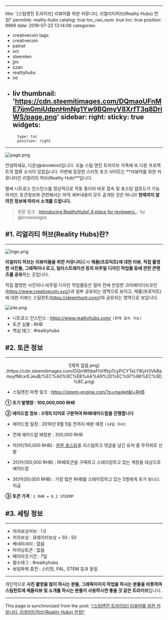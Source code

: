 
---
title: '[스팀엔진 트라이브] 리뷰어를 위한 커뮤니티, 리얼리티허브(Reality Hubs) 런칭!'
permlink: reality-hubs
catalog: true
toc_nav_num: true
toc: true
position: 9999
date: 2019-07-23 13:14:06
categories:
- creativecoin
tags:
- creativecoin
- palnet
- sct
- steemleo
- jjm
- zzan
- realityhubs
- int
- liv
thumbnail: 'https://cdn.steemitimages.com/DQmaoUFnME7ijmGmiUdpnHmNg1Yw9BQmyV8XrfT3q8DriWS/page.png'
sidebar:
    right:
        sticky: true
widgets:
    -
        type: toc
        position: right
---


![page.png](https://cdn.steemitimages.com/DQmaoUFnME7ijmGmiUdpnHmNg1Yw9BQmyV8XrfT3q8DriWS/page.png)

안녕하세요, 디온(@donekim)입니다. 오늘 스팀 엔진 트라이브 가족에 또 다른 프로젝트의 합류 소식이 있었습니다. 이번에 등장한 스티밋 포크 사이트는 **리뷰어를 위한 커뮤니티인 리얼리티 허브(Reality Hub)**입니다.

벌써 니트로스 인스턴스를 정상적으로 작동 중이라 바로 접속 및 포스팅 업로드가 가능하지만, 토큰정보와 관련해서는 아직 세부내용이 모두 공개된 것은 아니라 **현재까지 알려진 정보에 따라서 소개를 드립니다.**

> 원문 링크 : [Introducing RealityHubs! A place for reviewers.
](https://steemit.com/review/@knowledges/introducing-realityhubs-a-place-for-reviewers) - by @knowledges

## #1. 리얼리티 허브(Reality Hubs)란?
---

![logo.png](https://cdn.steemitimages.com/DQmR3SbtJK99AhSaNz78rKYRVqygshsKBv1EfqH56xio4C5/logo.png)

**리얼리티 허브는 리뷰어들을 위한 커뮤니티**로서 **제품(프로덕트)에 대한 리뷰, 직접 촬영한 사진들, 그래픽이나 로고, 일러스트레이션 등의 비주얼 디자인 작업물 등에 관한 콘텐츠를 공유**하는 곳입니다. 

직접 촬영한 사진이나 비주얼 디자인 작업물등은 얼마 전에 런칭한 크리에이티브코인(https://www.creativecoin.xyz/)과 일부 공유되는 영역으로 보이고, 제품(프로덕트)에 대한 리뷰는 스팀헌트(https://steemhunt.com/)와 공유되는 영역으로 보입니다. 

![site.png](https://cdn.steemitimages.com/DQmeHw6VzxN8KCMZMH7B7t3KJqqkHsxuS42iMCwMu4zmgWN/site.png)

- 니트로스 인스턴스 : https://www.realityhubs.com/ `(현재 접속 가능)`
- 토큰 심볼 : RHB
- 핵심 태그 : #realityhubs 

## #2. 토큰 정보
---

<center>![제목 없음.png](https://cdn.steemitimages.com/DQmWhbeFhVffkpTcyPiCYTeLf1KyH3VkBamuyfMcxrEJeuB/%EC%A0%9C%EB%AA%A9%20%EC%97%86%EC%9D%8C.png)</center>

- 스팀엔진 마켓 링크 : https://steem-engine.com/?p=market&t=RHB

**① 초기 발행량 : 100,000,000 RHB**

**② 에어드랍 정보 : 3개의 티어로 구분하여 RHB에어드랍을 진행합니다**

- 에어드랍 일정 : 2019년 8월 5일 전까지 배분 예정 `(14일 이내)`

- 전체 에어드랍 배정분 : 300,000 RHB
- 1티어(150,000 RHB) : [원문 포스팅](https://steemit.com/review/@knowledges/introducing-realityhubs-a-place-for-reviewers)을 리스팀하고 댓글을 남긴 유저 중 무작위로 선발
- 2티어(100,000 RHB) : RHB토큰을 구매하고 스테이킹하고 있는 계정을 대상으로 에어드랍
- 3티어(50,000 RHB) : 가장 많은 RHB를 스테이킹하고 있는 5명에게 추가 보너스 지급

**③ 토큰 가격** : `1 RHB = 0.2 STEEMP`

## #3. 세팅 정보
---

- 저자보상커브 : 1.0
- 저자보상 : 큐레이터보상 = 50 : 50
- 베네피셔리 : 없음
- 마이닝토큰 : 없음
- 페이아웃기간 : 7일 
- 필수태그 : #realityhubs
- 보팅파워 충전 : 스티밋, PAL, STEM 등과 동일

---

개인적으로 **사진 촬영을 많이 하시는 분들, 그래픽이미지 작업을 하시는 분들을 비롯하여 스팀헌트에 제품리뷰 및 소개를 하시는 분들이 사용하시면 좋을 것 같은 트라이브**입니다.

- - -

This page is synchronized from the post: ['[스팀엔진 트라이브] 리뷰어를 위한 커뮤니티, 리얼리티허브(Reality Hubs) 런칭!'](https://steemit.com/@donekim/reality-hubs)
